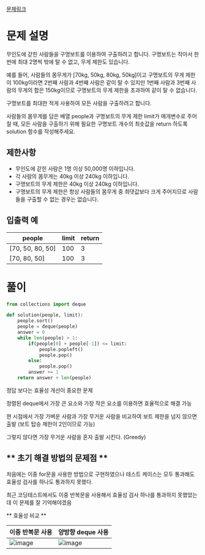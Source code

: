 [문제링크](https://school.programmers.co.kr/learn/courses/30/lessons/42885)

# 문제 설명

무인도에 갇힌 사람들을 구명보트를 이용하여 구출하려고 합니다. 구명보트는 작아서 한 번에 최대 2명씩 밖에 탈 수 없고, 무게 제한도 있습니다.

예를 들어, 사람들의 몸무게가 [70kg, 50kg, 80kg, 50kg]이고 구명보트의 무게 제한이 100kg이라면 2번째 사람과 4번째 사람은 같이 탈 수 있지만 1번째 사람과 3번째 사람의 무게의 합은 150kg이므로 구명보트의 무게 제한을 초과하여 같이 탈 수 없습니다.

구명보트를 최대한 적게 사용하여 모든 사람을 구출하려고 합니다.

사람들의 몸무게를 담은 배열 people과 구명보트의 무게 제한 limit가 매개변수로 주어질 때, 모든 사람을 구출하기 위해 필요한 구명보트 개수의 최솟값을 return 하도록 solution 함수를 작성해주세요.


**제한사항**
---------

 * 무인도에 갇힌 사람은 1명 이상 50,000명 이하입니다.
 * 각 사람의 몸무게는 40kg 이상 240kg 이하입니다.
 * 구명보트의 무게 제한은 40kg 이상 240kg 이하입니다.
 * 구명보트의 무게 제한은 항상 사람들의 몸무게 중 최댓값보다 크게 주어지므로 사람들을 구출할 수 없는 경우는 없습니다.


**입출력 예**
-------------

people	| limit	| return
---|---|---
[70, 50, 80, 50]	| 100	| 3
[70, 80, 50]	| 100	| 3



# 풀이
```python
from collections import deque

def solution(people, limit): 
    people.sort()
    people = deque(people)
    answer = 0
    while len(people) > 1:
        if(people[0] + people[-1]) <= limit:
            people.popleft()
            people.pop()
        else:
            people.pop()
        answer += 1
    return answer + len(people)
```
정답 보다는 효율성 개선이 중요한 문제

정렬된 deque에서 가장 큰 요소와 가장 작은 요소를 이용하면 효율적으로 해결 가능

현 시점에서 가장 가벼운 사람과 가장 무거운 사람을 비교하여 보트 제한을 넘지 않으면 출발 (보트 탑승 제한이 2인이므로 가능)

그렇지 않다면 가장 무거운 사람을 혼자 출발 시킨다. (Greedy)


** 초기 해결 방법의 문제점 **
--------------
처음에는 이중 for문을 사용한 방법으로 구현하였으나 테스트 케이스는 모두 통과해도 효율성 검사를 하나도 통과하지 못했다. 

최근 코딩테스트에서도 이중 반복문을 사용해서 효율성 검사 하나를 통과하지 못했었는데 이 문제를 잘 기억해야겠음



** 효율성 비교 **

이중 반복문 사용 | 양방향 deque 사용
---|---
![image](https://user-images.githubusercontent.com/102650903/183052313-e12247ca-f091-42b6-b349-e80eac79b36f.png) | ![image](https://user-images.githubusercontent.com/102650903/183052401-31947308-9c94-4aa0-85e9-49b7f3e9b349.png)


